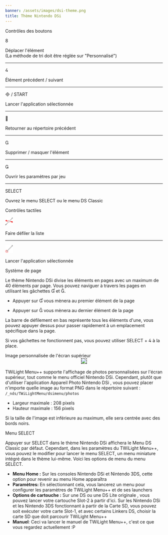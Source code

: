 ```yaml
---
banner: /assets/images/dsi-theme.png
title: Thème Nintendo DSi
---
```


<div id="button-controls" class="section-title">Contrôles des boutons</div>
<div class="section-body">
    <div class="button-action-group">
        <p class="button-action button">&#xE079;</p>
        <p class="button-action-text">Déplacer l'élément<br>(La méthode de tri doit être réglée sur "Personnalisé")</p>
    </div>
    <hr>
    <div class="button-action-group">
        <p class="button-action button">&#xE07E;</p>
        <p class="button-action-text">Élément précédent / suivant</p>
    </div>
    <hr>
    <div class="button-action-group">
        <p class="button-action"><span class="button">&#xE000; /</span> START</p>
        <p class="button-action-text">Lancer l'application sélectionnée</p>
    </div>
    <hr>
    <div class="button-action-group">
        <p class="button-action button">&#xE001;</p>
        <p class="button-action-text">Retourner au répertoire précédent</p>
    </div>
    <hr>
    <div class="button-action-group">
        <p class="button-action button">&#xE002;</p>
        <p class="button-action-text">Supprimer / masquer l'élément</p>
    </div>
    <hr>
    <div class="button-action-group">
        <p class="button-action button">&#xE003;</p>
        <p class="button-action-text">Ouvrir les paramètres par jeu</p>
    </div>
    <hr>
    <div class="button-action-group">
        <p class="button-action">SELECT</p>
        <p class="button-action-text">Ouvrez le menu SELECT ou le menu DS Classic</p>
    </div>
</div>

<div id="touch-controls" class="section-title">Contrôles tactiles</div>
<div class="section-body">
    <div class="button-action-group">
        <p class="button-action"><img src="/assets/images/left-right.png"></p>
        <p class="button-action-text">Faire défiler la liste</p>
    </div>
    <hr>
    <div class="button-action-group">
        <p class="button-action"><img src="/assets/images/tap.png"></p>
        <p class="button-action-text">Lancer l'application sélectionnée</p>
    </div>
    <!-- <hr>
    <div>
        <p>
            If the Sort Method is set to "Custom", you can drag the icon up to move it.
        </p>
    </div> -->
</div>

<div id="page-system" class="section-title">Système de page</div>
<div class="section-body">
    <p>
        Le thème Nintendo DSi divise les éléments en pages avec un maximum de 40 éléments par page. Vous pouvez naviguer à travers les pages en utilisant les gâchettes &#xE004; et &#xE005;.
    </p>
    <ul>
        <li><p>Appuyer sur &#xE004; vous mènera au premier élément de la page</p></li>
        <li><p>Appuyer sur &#xE005; vous mènera au dernier élément de la page</p></li>
    </ul>
    <p>
        La barre de défilement en bas représente tous les éléments d'une, vous pouvez appuyer dessus pour passer rapidement à un emplacement spécifique dans la page.
    </p>
    <p>
        Si vos gâchettes ne fonctionnent pas, vous pouvez utiliser SELECT + &#xE07E; à la place.
    </p>
</div>

<div id="custom-top-screen-image" class="section-title">Image personnalisée de l'écran supérieur</div>
<div class="section-body">
    <div style="text-align: center;"><img style="border-color: black; border-width: 1px; border-style: dashed;" src="https://raw.githubusercontent.com/DS-Homebrew/TWiLightMenu/master/romsel_dsimenutheme/nitrofiles/languages/{{ page.collection }}/photo_default.png"></div>
    <p>TWiLight Menu++ supporte l'affichage de photos personnalisées sur l'écran supérieur, tout comme le menu officiel Nintendo DSi. Cependant, plutôt que d'utiliser l'application Appareil Photo Nintendo DSi , vous pouvez placer n'importe quelle image au format PNG dans le répertoire suivant : <code class="language-plaintext wrap">/_nds/TWiLightMenu/dsimenu/photos</code></p>
    <ul>
        <li>Largeur maximale : 208 pixels</li>
        <li>Hauteur maximale : 156 pixels</li>
    </ul>
    <p>Si la taille de l'image est inférieure au maximum, elle sera centrée avec des bords noirs.</p>
</div>

<div id="select-menu" class="section-title">Menu SELECT</div>
<div class="section-body">
    <p>
        Appuyer sur SELECT dans le thème Nintendo DSi affichera le Menu DS Classic par défaut. Cependant, dans les paramètres du TWiLight Menu++, vous pouvez le modifier pour lancer le menu SELECT, un menu miniature intégré dans le thème lui-même. Voici les options de menu du menu SELECT.
    </p>
    <ul>
        <li><strong>Menu Home :</strong> Sur les consoles Nintendo DSi et Nintendo 3DS, cette option pour revenir au menu Home apparaîtra</li>
        <li><strong>Paramètres:</strong> En sélectionnant cela, vous lancerez un menu pour configurer les paramètres de TWiLight Menu++ et de ses launchers</li>
        <li><strong>Options de cartouche :</strong> Sur une DS ou une DS Lite originale , vous pouvez lancer votre cartouche Slot-2 à partir d'ici. Sur les Nintendo DSi et les Nintendo 3DS fonctionnant à partir de la Carte SD, vous pouvez soit exécuter votre carte Slot-1, et avec certains Linkers DS, choisir la carte SD que doit parcourir TWiLight Menu++</li>
        <li><strong>Manuel</strong>: Ceci va lancer le manuel de TWiLight Menu++, c'est ce que vous regardez actuellement :P</li>
    </ul>
</div>
